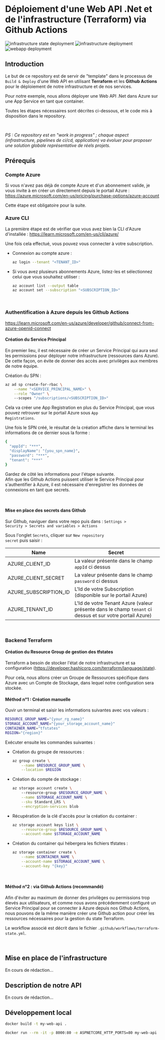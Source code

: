 # Déploiement d'une Web API .Net et de l'infrastructure (Terraform) via Github Actions

![infrastructure state deployment](https://github.com/guillaume-heron/asset-net-app/actions/workflows/terraform-state.yml/badge.svg)
![infrastructure deployment](https://github.com/guillaume-heron/asset-net-app/actions/workflows/terraform-cd.yml/badge.svg)
![webapp deployment](https://github.com/guillaume-heron/asset-net-app/actions/workflows/dotnet-webapp-deploy.yml/badge.svg)


## Introduction

Le but de ce repository est de servir de "template" dans le processus de <code>Build & Deploy</code> d'une Web API en utilisant <b>Terraform</b> et les <b>Github Actions</b> pour le déploiement de notre infrastructure et de nos services.

Pour notre exemple, nous allons déployer une Web API .Net dans Azure sur une App Service en tant que container.

Toutes les étapes nécessaires sont décrites ci-dessous, et le code mis à disposition dans le repository.

<br/>

<em>PS : Ce repository est en "work in progress" ; chaque aspect (infrastructure, pipelines de ci/cd, application) va évoluer pour proposer une solution globale représentative de réels projets.</em>

## Prérequis

### Compte Azure

Si vous n'avez pas déjà de compte Azure et d'un abonnement valide, je vous invite à en créer un directement depuis le portail Azure : https://azure.microsoft.com/en-us/pricing/purchase-options/azure-account<br/>

Cette étape est obligatoire pour la suite.

### Azure CLI

La première étape est de vérifier que vous avez bien la CLI d'Azure d'installée :
https://learn.microsoft.com/en-us/cli/azure/

Une fois cela effectué, vous pouvez vous connecter à votre subscription.

- Connexion au compte azure : 

    ```bash
    az login --tenant "<TENANT_ID>"
    ```

- Si vous avez plusieurs abonnements Azure, listez-les et sélectionnez celui que vous souhaitez utiliser :
    ```bash
    az account list --output table
    az account set --subscription "<SUBSCRIPTION_ID>"
    ```

<br/>

### Authentification à Azure depuis les Github Actions

https://learn.microsoft.com/en-us/azure/developer/github/connect-from-azure-openid-connect

#### Création du Service Principal

En premier lieu, il est nécessaire de créer un Service Principal qui aura seul les permissions pour déployer notre infrastructure (ressources dans Azure). De cette façon, on évite de donner des accès avec privilèges aux membres de notre équipe.

Création du SPN  : 
```bash
az ad sp create-for-rbac \
    --name "<SERVICE_PRINCIPAL_NAME>" \
    --role "Owner" \ 
    --scopes "/subscriptions/<SUBSCRIPTION_ID>"
```

Cela va créer une App Registration en plus du Service Principal, que vous pouvez retrouver sur le portail Azure sous <code>App Registrations</code>.

Une fois le SPN créé, le résultat de la création affiche dans le terminal les informations de ce dernier sous la forme :

```bash
{
  "appId": "***",
  "displayName": "{you_spn_name}",
  "password": "***",
  "tenant": "***"
}
```

Gardez de côté les informations pour l'étape suivante.<br/>
Afin que les Github Actions puissent utiliser le Service Principal pour s'authentifier à Azure, il est nécessaire d'enregistrer les données de connexions en tant que secrets.

<br/>

#### Mise en place des secrets dans Github

Sur Github, naviguer dans votre repo puis dans : 
<code>Settings > Security > Secrets and variables > Actions</code>

Sous l'onglet <code>Secrets</code>, cliquer sur <code>New repository secret</code> puis saisir :

| Name                  | Secret                                                                   |
|---------------------- | ------------------------------------------------------------------------ |
| AZURE_CLIENT_ID       | La valeur présente dans le champ <code>appId</code> ci dessus            |
| AZURE_CLIENT_SECRET   | La valeur présente dans le champ <code>password</code> ci dessus         |
| AZURE_SUBSCRIPTION_ID | L'Id de votre Subscription (disponible sur le portail Azure)             |
| AZURE_TENANT_ID       | L'Id de votre Tenant Azure (valeur présente dans le champ <code>tenant</code> ci dessus et sur votre portail Azure)  |

<br/>

### Backend Terraform

#### Création du Resource Group de gestion des tfstates

Terraform a besoin de stocker l'état de notre infrastructure et sa configuration (https://developer.hashicorp.com/terraform/language/state).<br/>

Pour cela, nous allons créer un Groupe de Ressources spécifique dans Azure avec un Compte de Stockage, dans lequel notre configuration sera stockée.

#### Méthod n°1 : Création manuelle

Ouvir un terminal et saisir les informations suivantes avec vos valeurs :
```bash
RESOURCE_GROUP_NAME="{your_rg_name}"
STORAGE_ACCOUNT_NAME="{your_storage_account_name}"
CONTAINER_NAME="tfstates"
REGION="{region}"
```

Exécuter ensuite les commandes suivantes :

- Création du groupe de ressources :
    ```bash
    az group create \
        --name $RESOURCE_GROUP_NAME \
        --location $REGION
    ```

- Création du compte de stockage :
    ```bash
    az storage account create \ 
        --resource-group $RESOURCE_GROUP_NAME \
        --name $STORAGE_ACCOUNT_NAME \
        --sku Standard_LRS \
        --encryption-services blob
    ```

- Récupération de la clé d'accès pour la création du container :
    ```bash
    az storage account keys list \
        --resource-group $RESOURCE_GROUP_NAME \
        --account-name $STORAGE_ACCOUNT_NAME
    ```


- Création du container qui hébergera les fichiers tfstates :
    ```bash
    az storage container create \
        --name $CONTAINER_NAME \
        --account-name $STORAGE_ACCOUNT_NAME \
        --account-key "{key}"
    ```
<br/>

#### Méthod n°2 : via Github Actions (recommandé)

Afin d'éviter au maximum de donner des privilèges ou permissions trop élevés aux utilisateurs, et comme nous avons précédemment configuré un Service Principal pour se connecter à Azure depuis nos Github Actions, nous pouvons de la même manière créer une Github action pour créer les ressources nécessaires pour la gestion du state Terraform.

Le workflow associé est décrit dans le fichier <code>.github/workflows/terraform-state.yml</code>.

<br/>

## Mise en place de l'infrastructure

En cours de rédaction...
<br/>

## Description de notre API 

En cours de rédaction...
<br/>

## Développement local

```bash
docker build -t my-web-api .
```

```bash
docker run --rm -it -p 8000:80 -e ASPNETCORE_HTTP_PORTS=80 my-web-api
```
